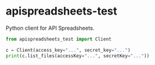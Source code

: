 # apispreadsheets-test

Python client for API Spreadsheets.

```python
from apispreadsheets_test import Client

c = Client(access_key="...", secret_key="...")
print(c.list_files(accessKey="...", secretKey="..."))